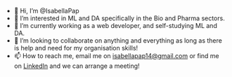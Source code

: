 - 👋 Hi, I’m @IsabellaPap
- 👀 I’m interested in ML and DA specifically in the Bio and Pharma sectors.
- 🌱 I’m currently working as a web developer, and self-studying ML and DA.
- 💞️ I’m looking to collaborate on anything and everything as long as there is help and need for my organisation skills!
- 📫 How to reach me, email me on isabellapap14@gmail.com or find me on [LinkedIn](https://www.linkedin.com/in/isabellapapageorgiou/) and we can arrange a meeting!

<!---
IsabellaPap/IsabellaPap is a ✨ special ✨ repository because its `README.md` (this file) appears on your GitHub profile.
You can click the Preview link to take a look at your changes.
--->
